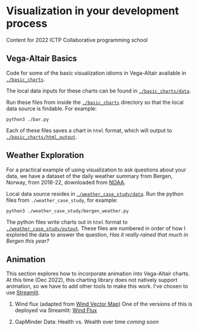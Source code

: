 # Visualization in your development process 

Content for 2022 ICTP Collaborative programming school

## Vega-Altair Basics 

Code for some of the basic visualization idioms in Vega-Altair available in [`./basic_charts`](./basic_charts/). 

The local data inputs for these charts can be found in [`./basic_charts/data`](./basic_charts/data/). 

Run these files from inside the [`./basic_charts`](./basic_charts/) directory so that the local data source is findable. For example: 

    python3 ./bar.py

Each of these files saves a chart in `html` format, which will output to [`./basic_charts/html_output`](./basic_charts/html_output/).

## Weather Exploration

For a practical example of using visualization to ask questions about your data, we have a dataset of the daily weather summary from Bergen, Norway, from 2018-22, downloaded from [NOAA](https://www.ncdc.noaa.gov/cdo-web/datasets). 

Local data source resides in [`./weather_case_study/data`](./weather_case_study/data). Run the python files from `./weather_case_study`, for example:

    python3 ./weather_case_study/bergen_weather.py

The python files write charts out in `html` format to [`./weather_case_study/output`](./weather_case_study/output). These files are numbered in order of how I explored the data to answer the question, *Has it really rained that much in Bergen this year?*


## Animation

This section explores how to incorporate animation into Vega-Altair charts. At this time (Dec 2022), this charting library does not natively support animation, so we have to add other tools to make this work. I've chosen to use [Streamlit](https://docs.streamlit.io/).

1. Wind flux (adapted from [Wind Vector Map](https://altair-viz.github.io/gallery/wind_vector_map.html))
One of the versions of this is deployed via Streamlit: [Wind Flux](https://lauragarrison87-learn-alta-animationwind-steps-btn-slide-2a6u5v.streamlit.app/)

2. GapMinder Data: Health vs. Wealth over time  *coming soon*